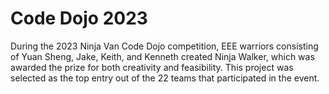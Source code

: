 # Code Dojo 2023

During the 2023 Ninja Van Code Dojo competition, EEE warriors consisting of Yuan Sheng, Jake, Keith, and Kenneth created Ninja Walker, which was awarded the prize for both creativity and feasibility. This project was selected as the top entry out of the 22 teams that participated in the event.
